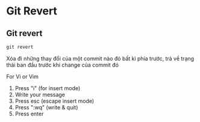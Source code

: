 # Git Revert

## Git revert
```html
git revert
``` 
Xóa đi những thay đổi của một commit nào đó bất kì phía trước,
trả về trạng thái ban đầu trước khi change của commit đó

For Vi or Vim
1. Press "i" (for insert mode)
2. Write your message
3. Press esc (escape insert mode)
4. Press ":wq" (write & quit)
5. Press enter
